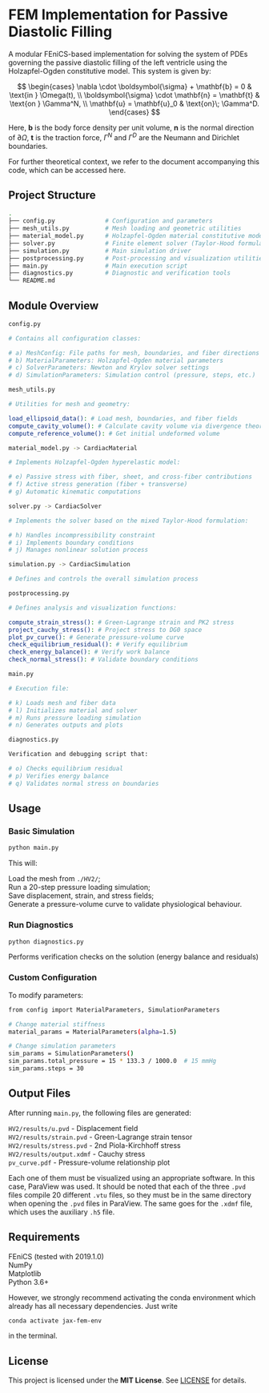 # FEM Implementation for Passive Diastolic Filling

A modular FEniCS-based implementation for solving the system of PDEs governing the passive diastolic filling of the left ventricle using the Holzapfel-Ogden constitutive model. This system is given by:

$$
\begin{cases}
\nabla \cdot \boldsymbol{\sigma} + \mathbf{b} = 0 & \text{in } \Omega(t), \\
\boldsymbol{\sigma} \cdot \mathbf{n} = \mathbf{t} & \text{on } \Gamma^N, \\
\mathbf{u} = \mathbf{u}_0 & \text{on}\; \Gamma^D.
\end{cases}
$$

Here, $\mathbf{b}$ is the body force density per unit volume, $\mathbf{n}$ is the normal direction of $\partial \Omega$, $\mathbf{t}$ is the traction force, $\Gamma^N$ and $\Gamma^D$ are the Neumann and Dirichlet boundaries.

For further theoretical context, we refer to the document accompanying this code, which can be accessed here.

## Project Structure

```bash
.
├── config.py              # Configuration and parameters
├── mesh_utils.py          # Mesh loading and geometric utilities
├── material_model.py      # Holzapfel-Ogden material constitutive model
├── solver.py              # Finite element solver (Taylor-Hood formulation)
├── simulation.py          # Main simulation driver
├── postprocessing.py      # Post-processing and visualization utilities
├── main.py                # Main execution script
├── diagnostics.py         # Diagnostic and verification tools
└── README.md              
```

## Module Overview
```bash 
config.py

# Contains all configuration classes:

# a) MeshConfig: File paths for mesh, boundaries, and fiber directions
# b) MaterialParameters: Holzapfel-Ogden material parameters
# c) SolverParameters: Newton and Krylov solver settings
# d) SimulationParameters: Simulation control (pressure, steps, etc.)
```

```bash
mesh_utils.py

# Utilities for mesh and geometry:

load_ellipsoid_data(): # Load mesh, boundaries, and fiber fields
compute_cavity_volume(): # Calculate cavity volume via divergence theorem
compute_reference_volume(): # Get initial undeformed volume
```


```bash
material_model.py -> CardiacMaterial

# Implements Holzapfel-Ogden hyperelastic model:

# e) Passive stress with fiber, sheet, and cross-fiber contributions
# f) Active stress generation (fiber + transverse)
# g) Automatic kinematic computations
```

```bash
solver.py -> CardiacSolver

# Implements the solver based on the mixed Taylor-Hood formulation:

# h) Handles incompressibility constraint
# i) Implements boundary conditions
# j) Manages nonlinear solution process
```

```bash
simulation.py -> CardiacSimulation

# Defines and controls the overall simulation process
```

```bash
postprocessing.py

# Defines analysis and visualization functions:

compute_strain_stress(): # Green-Lagrange strain and PK2 stress
project_cauchy_stress(): # Project stress to DG0 space
plot_pv_curve(): # Generate pressure-volume curve
check_equilibrium_residual(): # Verify equilibrium
check_energy_balance(): # Verify work balance
check_normal_stress(): # Validate boundary conditions
```

```bash
main.py

# Execution file:

# k) Loads mesh and fiber data
# l) Initializes material and solver
# m) Runs pressure loading simulation
# n) Generates outputs and plots
```

```bash
diagnostics.py

Verification and debugging script that:

# o) Checks equilibrium residual
# p) Verifies energy balance
# q) Validates normal stress on boundaries
```
## Usage
### Basic Simulation
```bash 
python main.py 
```
This will:

Load the mesh from ```./HV2/```; <br/>
Run a 20-step pressure loading simulation; <br/>
Save displacement, strain, and stress fields; <br/>
Generate a pressure-volume curve to validate physiological behaviour.

### Run Diagnostics
```bash 
python diagnostics.py
```
Performs verification checks on the solution (energy balance and residuals)

### Custom Configuration
To modify parameters:
```bash 
from config import MaterialParameters, SimulationParameters

# Change material stiffness
material_params = MaterialParameters(alpha=1.5)

# Change simulation parameters
sim_params = SimulationParameters()
sim_params.total_pressure = 15 * 133.3 / 1000.0  # 15 mmHg
sim_params.steps = 30
```
## Output Files
After running ```main.py```, the following files are generated:

```HV2/results/u.pvd``` - Displacement field <br/>
```HV2/results/strain.pvd``` - Green-Lagrange strain tensor <br/>
```HV2/results/stress.pvd``` - 2nd Piola-Kirchhoff stress <br/>
```HV2/results/output.xdmf``` - Cauchy stress <br/>
```pv_curve.pdf``` - Pressure-volume relationship plot

Each one of them must be visualized using an appropriate software. In this case, ParaView was used. It should be noted that each of the three ```.pvd``` files compile 20 different ```.vtu``` files, so they must be in the same directory when opening the ```.pvd``` files in ParaView. The same goes for the ```.xdmf``` file, which uses the auxiliary ```.h5``` file.

## Requirements

FEniCS (tested with 2019.1.0) <br/>
NumPy <br/>
Matplotlib <br/>
Python 3.6+

However, we strongly recommend activating the conda environment which already has all necessary dependencies. Just write
```bash
conda activate jax-fem-env
```
in the terminal.

## License
This project is licensed under the **MIT License**. See [LICENSE](LICENSE) for details.